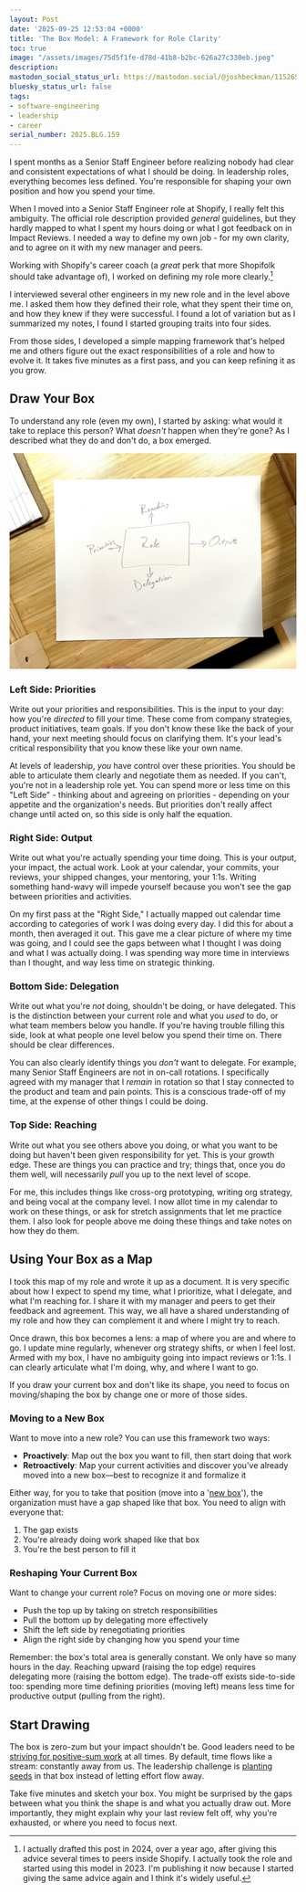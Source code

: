```yaml
---
layout: Post
date: '2025-09-25 12:53:04 +0000'
title: 'The Box Model: A Framework for Role Clarity'
toc: true
image: "/assets/images/75d5f1fe-d78d-41b8-b2bc-626a27c330eb.jpeg"
description:
mastodon_social_status_url: https://mastodon.social/@joshbeckman/115265448374506108
bluesky_status_url: false
tags:
- software-engineering
- leadership
- career
serial_number: 2025.BLG.159
---
```

I spent months as a Senior Staff Engineer before realizing nobody had clear and consistent expectations of what I should be doing. In leadership roles, everything becomes less defined. You're responsible for shaping your own position and how you spend your time.

When I moved into a Senior Staff Engineer role at Shopify, I really felt this ambiguity. The official role description provided _general_ guidelines, but they hardly mapped to what I spent my hours doing or what I got feedback on in Impact Reviews. I needed a way to define my own job - for my own clarity, and to agree on it with my new manager and peers.

Working with Shopify's career coach (a _great_ perk that more Shopifolk should take advantage of), I worked on defining my role more clearly.[^1]

I interviewed several other engineers in my new role and in the level above me. I asked them how they defined their role, what they spent their time on, and how they knew if they were successful. I found a lot of variation but as I summarized my notes, I found I started grouping traits into four sides.

From those sides, I developed a simple mapping framework that's helped me and others figure out the exact responsibilities of a role and how to evolve it. It takes five minutes as a first pass, and you can keep refining it as you grow.

## Draw Your Box

To understand any role (even my own), I started by asking: what would it take to replace this person? What *doesn't* happen when they're gone? As I described what they do and don't do, a box emerged.

![Box model sketch I made at the time](/assets/images/75d5f1fe-d78d-41b8-b2bc-626a27c330eb.jpeg)

### Left Side: Priorities
Write out your priorities and responsibilities. This is the input to your day: how you're *directed* to fill your time. These come from company strategies, product initiatives, team goals. If you don't know these like the back of your hand, your next meeting should focus on clarifying them. It's your lead's critical responsibility that you know these like your own name.

At levels of leadership, _you_ have control over these priorities. You should be able to articulate them clearly and negotiate them as needed. If you can't, you're not in a leadership role yet. You can spend more or less time on this "Left Side" - thinking about and agreeing on priorities - depending on your appetite and the organization's needs. But priorities don't really affect change until acted on, so this side is only half the equation.

### Right Side: Output
Write out what you're actually spending your time doing. This is your output, your impact, the actual work. Look at your calendar, your commits, your reviews, your shipped changes, your mentoring, your 1:1s. Writing something hand-wavy will impede yourself because you won't see the gap between priorities and activities.

On my first pass at the "Right Side," I actually mapped out calendar time according to categories of work I was doing every day. I did this for about a month, then averaged it out. This gave me a clear picture of where my time was going, and I could see the gaps between what I thought I was doing and what I was actually doing. I was spending way more time in interviews than I thought, and way less time on strategic thinking.

### Bottom Side: Delegation
Write out what you're *not* doing, shouldn't be doing, or have delegated. This is the distinction between your current role and what you *used* to do, or what team members below you handle. If you're having trouble filling this side, look at what people one level below you spend their time on. There should be clear differences.

You can also clearly identify things you _don't_ want to delegate. For example, many Senior Staff Engineers are not in on-call rotations. I specifically agreed with my manager that I _remain_ in rotation so that I stay connected to the product and team and pain points. This is a conscious trade-off of my time, at the expense of other things I could be doing.

### Top Side: Reaching
Write out what you see others above you doing, or what you want to be doing but haven't been given responsibility for yet. This is your growth edge. These are things you can practice and try; things that, once you do them well, will necessarily *pull* you up to the next level of scope.

For me, this includes things like cross-org prototyping, writing org strategy, and being vocal at the company level. I now allot time in my calendar to work on these things, or ask for stretch assignments that let me practice them. I also look for people above me doing these things and take notes on how they do them.

## Using Your Box as a Map

I took this map of my role and wrote it up as a document. It is very specific about how I expect to spend my time, what I prioritize, what I delegate, and what I'm reaching for. I share it with my manager and peers to get their feedback and agreement. This way, we all have a shared understanding of my role and how they can complement it and where I might try to reach.

Once drawn, this box becomes a lens: a map of where you are and where to go. I update mine regularly, whenever org strategy shifts, or when I feel lost. Armed with my box, I have no ambiguity going into impact reviews or 1:1s. I can clearly articulate what I'm doing, why, and where I want to go.

If you draw your current box and don't like its shape, you need to focus on moving/shaping the box by change one or more of those sides.

### Moving to a New Box
Want to move into a new role? You can use this framework two ways:
- **Proactively**: Map out the box you want to fill, then start doing that work
- **Retroactively**: Map your current activities and discover you've already moved into a new box—best to recognize it and formalize it

Either way, for you to take that position (move into a '[new box](https://www.danielscrivner.com/tobi-lutke-shopify-summit-speech-on-solving-new-problems/)'), the organization must have a gap shaped like that box. You need to align with everyone that:
1. The gap exists
2. You're already doing work shaped like that box
3. You're the best person to fill it

### Reshaping Your Current Box
Want to change your current role? Focus on moving one or more sides:
- Push the top up by taking on stretch responsibilities
- Pull the bottom up by delegating more effectively
- Shift the left side by renegotiating priorities
- Align the right side by changing how you spend your time

Remember: the box's total area is generally constant. We only have so many hours in the day. Reaching upward (raising the top edge) requires delegating more (raising the bottom edge). The trade-off exists side-to-side too: spending more time defining priorities (moving left) means less time for productive output (pulling from the right).

## Start Drawing

The box is zero-zum but your impact shouldn't be. Good leaders need to be [striving for positive-sum work](https://www.lennysnewsletter.com/p/tobi-lutkes-leadership-playbook) at all times. By default, time flows like a stream: constantly away from us. The leadership challenge is [planting seeds](https://www.joshbeckman.org/notes/564019851) in that box instead of letting effort flow away.

Take five minutes and sketch your box. You might be surprised by the gaps between what you think the shape is and what you actually draw out. More importantly, they might explain why your last review felt off, why you're exhausted, or where you need to focus next.

[^1]: I actually drafted this post in 2024, over a year ago, after giving this advice several times to peers inside Shopify. I actually took the role and started using this model in 2023. I'm publishing it now because I started giving the same advice again and I think it's widely useful.
